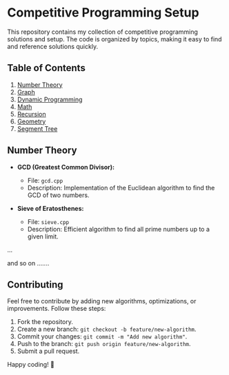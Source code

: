 # Competitive Programming Setup

This repository contains my collection of competitive programming solutions and setup. The code is organized by topics, making it easy to find and reference solutions quickly.

## Table of Contents

1. [Number Theory](#number-theory)
2. [Graph](#graph)
3. [Dynamic Programming](#dynamic-programming)
4. [Math](#math)
5. [Recursion](#recursion)
6. [Geometry](#geometry)
7. [Segment Tree](#segment-tree)

## Number Theory

- **GCD (Greatest Common Divisor):**
  - File: `gcd.cpp`
  - Description: Implementation of the Euclidean algorithm to find the GCD of two numbers.

- **Sieve of Eratosthenes:**
  - File: `sieve.cpp`
  - Description: Efficient algorithm to find all prime numbers up to a given limit.

...

and so on .......




## Contributing

Feel free to contribute by adding new algorithms, optimizations, or improvements. Follow these steps:

1. Fork the repository.
2. Create a new branch: `git checkout -b feature/new-algorithm`.
3. Commit your changes: `git commit -m "Add new algorithm"`.
4. Push to the branch: `git push origin feature/new-algorithm`.
5. Submit a pull request.

Happy coding! 🚀
